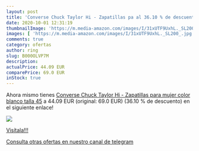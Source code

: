 ```yaml
---
layout: post
title: 'Converse Chuck Taylor Hi - Zapatillas pa al 36.10 % de descuento'
date: 2020-10-01 12:31:19
thumbnailImage: 'https://m.media-amazon.com/images/I/31xUTF9UxhL._SL200_.jpg'
images: [ 'https://m.media-amazon.com/images/I/31xUTF9UxhL._SL200_.jpg' ]
comments: true
category: ofertas
author: ring
slug: B000OLVP7M
description:
actualPrice: 44.09 EUR
comparePrice: 69.0 EUR
inStock: true
---
```


Ahora mismo tienes [Converse Chuck Taylor Hi - Zapatillas para mujer  color blanco  talla 45](https://www.amazon.com/dp/B000OLVP7M/?tag=redken08-20) a 44.09 EUR (original: 69.0 EUR) (36.10 %  de descuento) en el siguiente enlace!

[![](https://m.media-amazon.com/images/I/31xUTF9UxhL._SL200_.jpg)](https://www.amazon.com/dp/B000OLVP7M/?tag=redken08-20)

[Visítala!!!](https://www.amazon.com/dp/B000OLVP7M/?tag=redken08-20)

[Consulta otras ofertas en nuestro canal de telegram](https://t.me/s/ofertas25)
